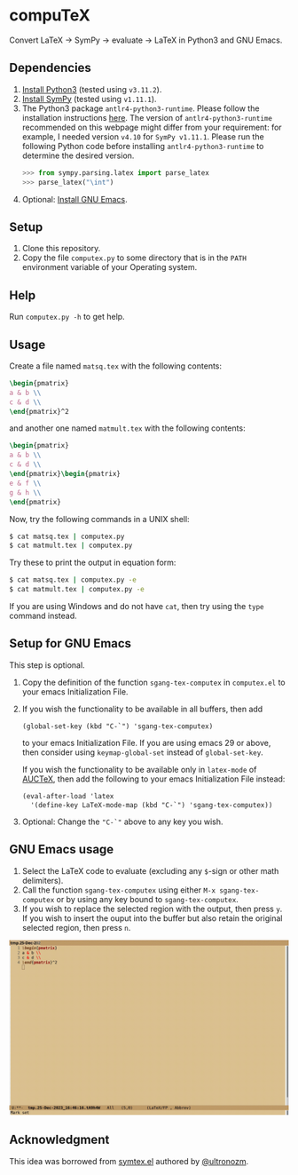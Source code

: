 # compuTeX
Convert LaTeX -> SymPy -> evaluate -> LaTeX in Python3 and GNU Emacs.

## Dependencies
1. [Install Python3](https://www.python.org/downloads/) (tested using `v3.11.2`).
2. [Install SymPy](https://docs.sympy.org/latest/install.html) (tested using `v1.11.1`).
3. The Python3 package `antlr4-python3-runtime`. Please follow the installation instructions
   [here](https://docs.sympy.org/latest/modules/parsing.html#runtime-installation). The version of
   `antlr4-python3-runtime` recommended on this webpage might differ from your requirement: for
   example, I needed version `v4.10` for `SymPy v1.11.1`. Please run the following Python code
   before installing `antlr4-python3-runtime` to determine the desired version.
   ```python
   >>> from sympy.parsing.latex import parse_latex
   >>> parse_latex("\int")
   ```
4. Optional: [Install GNU Emacs](https://www.gnu.org/software/emacs/).

## Setup
1. Clone this repository.
2. Copy the file `computex.py` to some directory that is in the `PATH` environment variable
   of your Operating system.

## Help
Run `computex.py -h` to get help.

## Usage
Create a file named `matsq.tex` with the following contents:
```latex
\begin{pmatrix}
a & b \\
c & d \\
\end{pmatrix}^2
```
and another one named `matmult.tex` with the following contents:
```latex
\begin{pmatrix}
a & b \\
c & d \\
\end{pmatrix}\begin{pmatrix}
e & f \\
g & h \\
\end{pmatrix}
```
Now, try the following commands in a UNIX shell:
```sh
$ cat matsq.tex | computex.py
$ cat matmult.tex | computex.py
```
Try these to print the output in equation form:
```sh
$ cat matsq.tex | computex.py -e
$ cat matmult.tex | computex.py -e
```
If you are using Windows and do not have `cat`, then try using the `type` command instead.

## Setup for GNU Emacs
This step is optional.

1. Copy the definition of the function `sgang-tex-computex` in `computex.el` to your emacs Initialization File.
2. If you wish the functionality to be available in all buffers, then add
   ```elisp
   (global-set-key (kbd "C-`") 'sgang-tex-computex)
   ```
   to your emacs Initialization File. If you are using emacs 29 or above, then consider using
   `keymap-global-set` instead of `global-set-key`.

	If you wish the functionality to be available only in `latex-mode` of
	[AUCTeX](https://www.gnu.org/software/auctex/), then add the following
	to your emacs Initialization File instead:
	```elisp
	(eval-after-load 'latex
	  '(define-key LaTeX-mode-map (kbd "C-`") 'sgang-tex-computex))
	```
3. Optional: Change the ``"C-`"`` above to any key you wish.

## GNU Emacs usage

1. Select the LaTeX code to evaluate (excluding any `$`-sign or other math delimiters).
2. Call the function `sgang-tex-computex` using either `M-x sgang-tex-computex`
   or by using any key bound to `sgang-tex-computex`.
3. If you wish to replace the selected region with the output, then press `y`. If you
   wish to insert the ouput into the buffer but also retain the original selected region,
   then press `n`.

![emacs_demo.gif!](./emacs_demo.gif)

## Acknowledgment
This idea was borrowed from [symtex.el](https://github.com/ultronozm/symtex.el)
authored by [@ultronozm](https://github.com/ultronozm).
